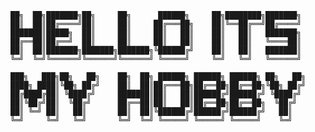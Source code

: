 ﻿```
██╗  ██╗███████╗██╗     ██╗      ██████╗     ██╗████████╗███████╗    
██║  ██║██╔════╝██║     ██║     ██╔═══██╗    ██║╚══██╔══╝██╔════╝    
███████║█████╗  ██║     ██║     ██║   ██║    ██║   ██║   ███████╗    
██╔══██║██╔══╝  ██║     ██║     ██║   ██║    ██║   ██║   ╚════██║    
██║  ██║███████╗███████╗███████╗╚██████╔╝    ██║   ██║   ███████║    
╚═╝  ╚═╝╚══════╝╚══════╝╚══════╝ ╚═════╝     ╚═╝   ╚═╝   ╚══════╝    
                                                                     
███╗   ███╗██╗   ██╗    ██╗  ██╗ ██████╗ ██████╗ ██████╗ ██╗   ██╗   
████╗ ████║╚██╗ ██╔╝    ██║  ██║██╔═══██╗██╔══██╗██╔══██╗╚██╗ ██╔╝   
██╔████╔██║ ╚████╔╝     ███████║██║   ██║██████╔╝██████╔╝ ╚████╔╝    
██║╚██╔╝██║  ╚██╔╝      ██╔══██║██║   ██║██╔══██╗██╔══██╗  ╚██╔╝     
██║ ╚═╝ ██║   ██║       ██║  ██║╚██████╔╝██████╔╝██████╔╝   ██║      
╚═╝     ╚═╝   ╚═╝       ╚═╝  ╚═╝ ╚═════╝ ╚═════╝ ╚═════╝    ╚═╝      
                                                                     
```
